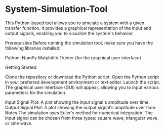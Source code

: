 # System-Simulation-Tool

This Python-based tool allows you to simulate a system with a given transfer function. It provides a graphical representation of the input and output signals, enabling you to visualize the system's behavior.

Prerequisites
Before running the simulation tool, make sure you have the following libraries installed:

Python:
NumPy
Matplotlib
Tkinter (for the graphical user interface)

Getting Started:

Clone the repository or download the Python script.
Open the Python script in your preferred development environment or text editor.
Launch the script.
The graphical user interface (GUI) will appear, allowing you to input various parameters for the simulation.


Input Signal Plot: A plot showing the input signal's amplitude over time.
Output Signal Plot: A plot showing the output signal's amplitude over time.
Notes
The simulation uses Euler's method for numerical integration.
The input signal can be chosen from three types: square wave, triangular wave, or sine wave.
